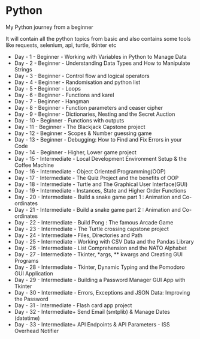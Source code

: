 # Python
My Python journey from a beginner 

It will contain all the python topics from basic and also contains some tools like requests, selenium, api, turtle, tkinter etc

- Day - 1 - Beginner - Working with Variables in Python to Manage Data <br>
- Day - 2 - Beginner - Understanding Data Types and How to Manipulate Strings <br>
- Day - 3 - Beginner - Control flow and logical operators <br>
- Day - 4 - Beginner - Randomisation and python list <br>
- Day - 5 - Beginner - Loops <br>
- Day - 6 - Beginner - Functions and karel <br>
- Day - 7 - Beginner - Hangman <br>
- Day - 8 - Beginner - Function parameters and ceaser cipher <br>
- Day - 9 - Beginner - Dictionaries, Nesting and the Secret Auction <br>
- Day - 10 - Beginner - Functions with outputs <br>
- Day - 11 - Beginner - The Blackjack Capstone project <br>
- Day - 12 - Beginner - Scopes & Number guessing game <br>
- Day - 13 - Beginner - Debugging: How to Find and Fix Errors in your Code <br>
- Day - 14 - Beginner - Higher, Lower game project <br>
- Day - 15 - Intermediate - Local Development Environment Setup & the Coffee Machine <br>
- Day - 16 - Intermediate - Object Oriented Programming(OOP) <br>
- Day - 17 - Intermediate - The Quiz Project and the benefits of OOP <br>
- Day - 18 - Intermediate - Turtle and The Graphical User Interface(GUI) <br>
- Day - 19 - Intermediate - Instances, State and Higher Order Functions <br>
- Day - 20 - Intermediate - Build a snake game part 1 : Animation and Co-ordinates <br>
- Day - 21 - Intermediate - Build a snake game part 2 : Animation and Co-ordinates <br>
- Day - 22 - Intermediate - Build Pong : The famous Arcade Game <br>
- Day - 23 - Intermediate - The Turtle crossing capstone project <br>
- Day - 24 - Intermediate - Files, Directories and Path <br>
- Day - 25 - Intermediate - Working with CSV Data and the Pandas Library <br>
- Day - 26 - Intermediate - List Comprehension and the NATO Alphabet <br>
- Day - 27 - Intermediate - Tkinter, *args, ** kwargs and Creating GUI Programs <br>
- Day - 28 - Intermediate - Tkinter, Dynamic Typing and the Pomodoro GUI Application <br>
- Day - 29 - Intermediate - Building a Password Manager GUI App with Tkinter <br>
- Day - 30 - Intermediate - Errors, Exceptions and JSON Data: Improving the Password <br>
- Day - 31 - Intermediate - Flash card app project <br>
- Day - 32 - Intermediate+ Send Email (smtplib) & Manage Dates (datetime) <br>
- Day - 33 - Intermediate+ API Endpoints & API Parameters - ISS Overhead Notifier <br>
